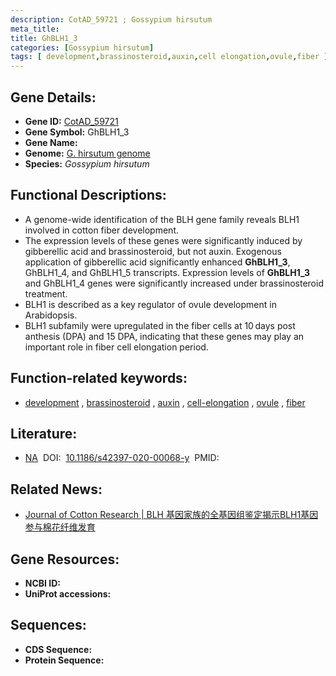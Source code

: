 ```yaml
---
description: CotAD_59721 ; Gossypium hirsutum
meta_title:
title: GhBLH1_3
categories: [Gossypium hirsutum]
tags: [ development,brassinosteroid,auxin,cell elongation,ovule,fiber ]
---
```


## Gene Details:
- **Gene ID:**	[CotAD_59721]()
- **Gene Symbol:** GhBLH1_3
- **Gene Name:** 
- **Genome:** [G. hirsutum genome]()
- **Species:** *Gossypium hirsutum*

## Functional Descriptions:
   - A genome-wide identification of the BLH gene family reveals BLH1 involved in cotton fiber development.
   - The expression levels of these genes were significantly induced by gibberellic acid and brassinosteroid, but not auxin. Exogenous application of gibberellic acid significantly enhanced **GhBLH1_3**, GhBLH1_4, and GhBLH1_5 transcripts. Expression levels of **GhBLH1_3** and GhBLH1_4 genes were significantly increased under brassinosteroid treatment.
   - BLH1 is described as a key regulator of ovule development in Arabidopsis.
   - BLH1 subfamily were upregulated in  the fiber cells at 10 days post anthesis (DPA) and 15 DPA, indicating that these genes may play an important role in fiber cell elongation period.

## Function-related keywords:
   - [development](/tags/development/)&nbsp;,&nbsp;[brassinosteroid](/tags/brassinosteroid/)&nbsp;,&nbsp;[auxin](/tags/auxin/)&nbsp;,&nbsp;[cell-elongation](/tags/cell-elongation/)&nbsp;,&nbsp;[ovule](/tags/ovule/)&nbsp;,&nbsp;[fiber](/tags/fiber/)

## Literature:
   - [NA]( https://jcottonres.biomedcentral.com/articles/10.1186/s42397-020-00068-y#Sec16)&nbsp;&nbsp;DOI:&nbsp;&nbsp;[10.1186/s42397-020-00068-y](https://jcottonres.biomedcentral.com/articles/10.1186/s42397-020-00068-y#Sec16)&nbsp;&nbsp;PMID:&nbsp;&nbsp;[](https://pubmed.ncbi.nlm.nih.gov//)

## Related News:
   - [Journal of Cotton Research | BLH 基因家族的全基因组鉴定揭示BLH1基因参与棉花纤维发育](https://mp.weixin.qq.com/s?__biz=Mzg3MDEwNDEyMg==&mid=2247495941&idx=4&sn=db07e964bf1db7b92b2496b938c774a4&chksm=ce905c50f9e7d5464f3c0d93d4db46a85b610ab581ab9afa2cb1ba01ad9998eea48dfbd0c6a3&scene=27#wechat_redirect)

## Gene Resources:
- **NCBI ID:**  [](https://www.ncbi.nlm.nih.gov/gene/?term=)
- **UniProt accessions:** [](https://www.uniprot.org/uniprotkb//entry)



## Sequences:
- **CDS Sequence:**
- **Protein Sequence:**
